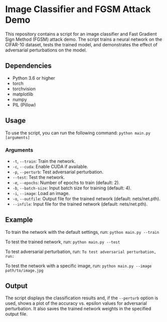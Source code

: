 # Image Classifier and FGSM Attack Demo

This repository contains a script for an image classifier and Fast Gradient Sign Method (FGSM) attack demo. The script trains a neural network on the CIFAR-10 dataset, tests the trained model, and demonstrates the effect of adversarial perturbations on the model.

## Dependencies

- Python 3.6 or higher
- torch
- torchvision
- matplotlib
- numpy
- PIL (Pillow)

## Usage

To use the script, you can run the following command:
`python main.py [arguments]`


### Arguments

- `-t`, `--train`: Train the network.
- `-c`, `--cuda`: Enable CUDA if available.
- `-p`, `--perturb`: Test adversarial perturbation.
- `--test`: Test the network.
- `-e`, `--epochs`: Number of epochs to train (default: 2).
- `-b`, `--batch-size`: Input batch size for training (default: 4).
- `-i`, `--image`: Load an image.
- `-o`, `--outfile`: Output file for the trained network (default: nets/net.pth).
- `--infile`: Input file for the trained network (default: nets/net.pth).

## Example

To train the network with the default settings, run:
`python main.py --train`


To test the trained network, run:
`python main.py --test`


To test adversarial perturbation, run:
`To test adversarial perturbation, run:`

To test the network with a specific image, run:
`python main.py --image path/to/image.jpg`



## Output
The script displays the classification results and, if the `--perturb` option is used, shows a plot of the accuracy vs. epsilon values for adversarial perturbation. It also saves the trained network weights in the specified output file.
